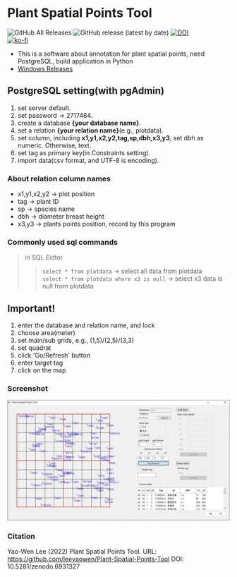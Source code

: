 # Plant Spatial Points Tool  
![GitHub All Releases](https://img.shields.io/github/downloads/leeyaowen/Mapkeying_python/total?color=green) ![GitHub release (latest by date)](https://img.shields.io/github/v/release/leeyaowen/Mapkeying_python?color=green) [![DOI](https://zenodo.org/badge/161195182.svg)](https://zenodo.org/badge/latestdoi/161195182)    
[![ko-fi](https://ko-fi.com/img/githubbutton_sm.svg)](https://ko-fi.com/A0A1E23BS)  
* This is a software about annotation for plant spatial points, need PostgreSQL, build application in Python  
* [Windows Releases](https://github.com/leeyaowen/Mapkeying_python/releases)  

## PostgreSQL setting(with pgAdmin)
1. set server default.
2. set password -> 2717484.
3. create a database **{your database name}**.
4. set a relation **{your relation name}**(e.g., plotdata).
5. set column, including **x1,y1,x2,y2,tag,sp,dbh,x3,y3**, set dbh as numeric. Otherwise, text.  
6. set tag as primary key(in Constraints setting).  
7. import data(csv format, and UTF-8 is encoding).  

### About relation column names
* x1,y1,x2,y2 -> plot position  
* tag -> plant ID  
* sp -> species name  
* dbh -> diameter breast height  
* x3,y3 -> plants points position, record by this program  

### Commonly used sql commands
> in SQL Eidtor
>> `select * from plotdata` -> select all data from plotdata  
>> `select * from plotdata where x3 is null` -> select x3 data is null from plotdata  

## Important!  
1. enter the database and relation name, and lock  
2. choose area(meter)    
3. set main/sub grids, e.g., (1,5)/(2,5)/(3,3)  
4. set quadrat
5. click 'Go/Refresh' button   
6. enter target tag  
7. click on the map

### Screenshot  
![](https://raw.githubusercontent.com/leeyaowen/Plant-Spatial-Points-Tool/master/screenshot/Plant%20Spatial%20Points%20Tool.JPG)

### Citation  
Yao-Wen Lee (2022) Plant Spatial Points Tool. URL: https://github.com/leeyaowen/Plant-Spatial-Points-Tool DOI: 10.5281/zenodo.6931327  
